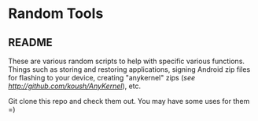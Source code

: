 Random Tools
===============

README
---------

These are various random scripts to help with specific various functions.
Things such as storing and restoring applications, signing Android zip files for flashing to your device, creating "anykernel" zips (*see http://github.com/koush/AnyKernel*), etc.  

Git clone this repo and check them out.  You may have some uses for them =)
